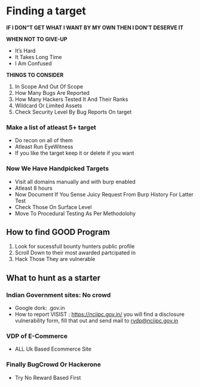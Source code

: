 # Finding a target

**IF I DON”T GET WHAT I WANT BY MY OWN THEN I DON’T DESERVE IT**

**WHEN NOT TO GIVE-UP**

- It’s Hard
- It Takes Long Time
- I Am Confused

**THINGS TO CONSIDER**

1. In Scope And Out Of Scope
2. How Many Bugs Are Reported
3. How Many Hackers Tested It And Their Ranks
4. Wildcard Or Limited Assets
5. Check Security Level By Bug Reports On target

### Make a list of atleast 5+ target

- Do recon on all of them
- Atleast Run EyeWitness
- If you like the target keep it or delete if you  want

### Now We Have Handpicked Targets

- Visit all domains manually and with burp enabled
- Atleast 8 hours
- Now Document If You Sense Juicy Request From Burp History For Latter Test
- Check Those On Surface Level
- Move To Procedural Testing As Per Methodolohy

## How to find GOOD Program
1. Look for sucessfull bounty hunters public profile
2. Scroll Down to their most awarded partcipated in
3. Hack Those They are vulnerable

## What to hunt as a starter
### Indian Government sites: No crowd
- Google dork: .gov.in
- How to report
VISIST : https://nciipc.gov.in/
you will find a disclosure vulnerability form, fill that out and send mail to rvdp@nciipc.gov.in

### VDP of E-Commerce
- ALL Uk Based Ecommerce Site

### Finally BugCrowd Or Hackerone
- Try No Reward Based First
